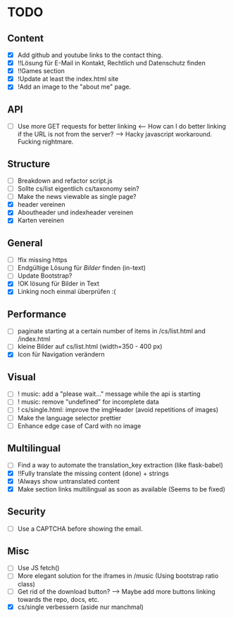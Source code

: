 # TODO
## Content
- [x] Add github and youtube links to the contact thing.
- [x] !!Lösung für E-Mail in Kontakt, Rechtlich und Datenschutz finden
- [x] !!Games section
- [x] !Update at least the index.html site
- [x] !Add an image to the "about me" page.

## API
- [ ] Use more GET requests for better linking <-- How can I do better linking if the URL is not from the server? --> Hacky javascript workaround. Fucking nightmare.

## Structure
- [ ] Breakdown and refactor script.js
- [ ] Sollte cs/list eigentlich cs/taxonomy sein?
- [ ] Make the news viewable as single page?
- [x] header vereinen
- [x] Aboutheader und indexheader vereinen
- [x] Karten vereinen

## General
- [ ] !fix missing https
- [ ] Endgültige Lösung für *Bilder* finden (in-text)
- [ ] Update Bootstrap?
- [x] !OK lösung für Bilder in Text
- [x] Linking noch einmal überprüfen :(

## Performance
- [ ] paginate starting at a certain number of items in /cs/list.html and /index.html
- [ ] kleine Bilder auf cs/list.html (width=350 - 400 px)
- [x] Icon für Navigation verändern

## Visual
- [ ] ! music: add a "please wait..." message while the api is starting
- [ ] ! music: remove "undefined" for incomplete data
- [ ] ! cs/single.html: improve the imgHeader (avoid repetitions of images)
- [ ] Make the language selector prettier
- [ ] Enhance edge case of Card with no image

## Multilingual
- [ ] Find a way to automate the translation_key extraction (like flask-babel)
- [x] !!Fully translate the missing content (done) + strings
- [x] !Always show untranslated content
- [x] Make section links multilingual as soon as available (Seems to be fixed)

## Security
- [ ] Use a CAPTCHA before showing the email.

## Misc
- [ ] Use JS fetch()
- [ ] More elegant solution for the iframes in /music (Using bootstrap ratio class)
- [ ] Get rid of the download button? --> Maybe add more buttons linking towards the repo, docs, etc.
- [x] cs/single verbessern (aside nur manchmal)
